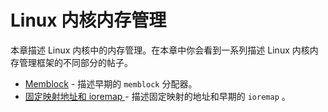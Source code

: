 # Linux 内核内存管理

本章描述 Linux 内核中的内存管理。在本章中你会看到一系列描述 Linux 内核内存管理框架的不同部分的帖子。

* [Memblock](https://github.com/MintCN/linux-insides-zh/blob/master/MM/linux-mm-1.md) - 描述早期的 `memblock` 分配器。
* [固定映射地址和 ioremap ](https://github.com/MintCN/linux-insides-zh/blob/master/MM/linux-mm-2.md) - 描述固定映射的地址和早期的 `ioremap` 。
